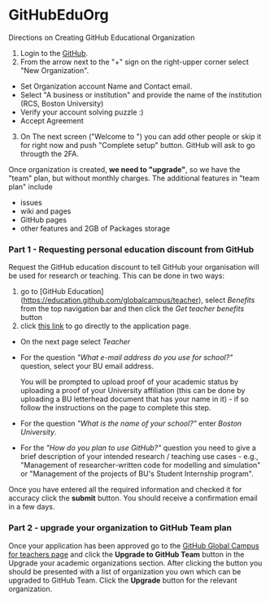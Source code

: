 # GitHubEduOrg
Directions on Creating GitHub Educational Organization

1. Login to the [GitHub](https://github.com/).
2. From the arrow next to the "+" sign on the right-upper corner select "New Organization".
- Set Organization account Name and Contact email. 
- Select "A business or institution" and provide the name of the institution (RCS, Boston University)
- Verify your account solving puzzle :)
- Accept Agreement

3. On The next screen ("Welcome to <organizational name>") you can add other people or skip it for right now and push "Complete setup" button.
GitHub will ask to go througth the 2FA.  

Once organization is created, **we need to "upgrade"**, so we have the "team" plan, but without monthly charges. The additional features in "team plan" include 
- issues
- wiki and pages
- GitHub pages
- other features and 2GB of Packages storage

### Part 1 - Requesting personal education discount from GitHub  
  
Request the GitHub education discount to tell GitHub your organisation will be used for research or teaching. This can be done in two ways:
  1. go to [GitHub Education] (https://education.github.com/globalcampus/teacher), select *Benefits* from the top navigation bar and then click the *Get teacher benefits* button
  2. click [this link](https://education.github.com/discount_requests/application) to go directly to the application page.

- On the next page select *Teacher*
- For the question *"What e-mail address do you use for school?"* question, select your BU email address.

    You will be prompted to upload proof of your academic status by uploading a proof of your University affiliation (this can be done by uploading a BU letterhead document that has your name in it) - if so follow the instructions on the page to complete this step.

 - For the question *"What is the name of your school?"* enter *Boston University*.

 - For the *"How do you plan to use GitHub?"* question you need to give a brief description of your intended research / teaching use cases - e.g., "Management of researcher-written code for modelling and simulation" or "Management of the projects of BU's Student Internship program".

 Once you have entered all the required information and checked it for accuracy click the **submit** button. You should receive a confirmation email in a few days.

### Part 2 - upgrade your organization to GitHub Team plan
Once your application has been approved go to the [GitHub Global Campus for teachers page](https://education.github.com/globalcampus/teacher) and click the **Upgrade to GitHub Team** button in the Upgrade your academic organizations section. After clicking the button you should be presented with a list of organization you own which can be upgraded to GitHub Team. Click the **Upgrade** button for the relevant organization.
